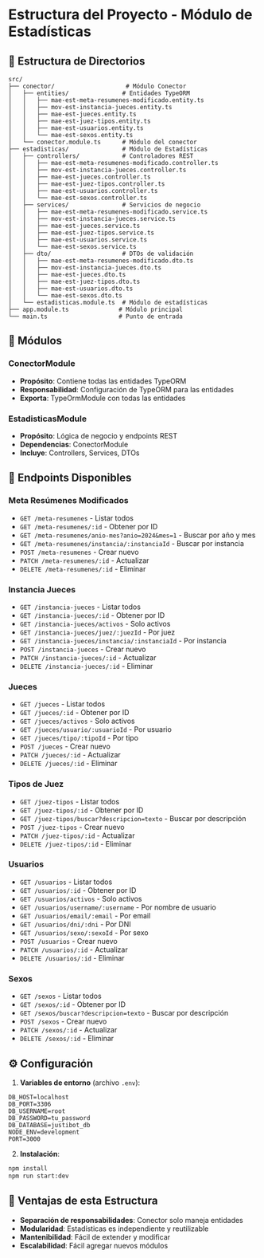 # Estructura del Proyecto - Módulo de Estadísticas

## 📁 Estructura de Directorios

```
src/
├── conector/                    # Módulo Conector
│   ├── entities/               # Entidades TypeORM
│   │   ├── mae-est-meta-resumenes-modificado.entity.ts
│   │   ├── mov-est-instancia-jueces.entity.ts
│   │   ├── mae-est-jueces.entity.ts
│   │   ├── mae-est-juez-tipos.entity.ts
│   │   ├── mae-est-usuarios.entity.ts
│   │   └── mae-est-sexos.entity.ts
│   └── conector.module.ts      # Módulo del conector
├── estadisticas/               # Módulo de Estadísticas
│   ├── controllers/            # Controladores REST
│   │   ├── mae-est-meta-resumenes-modificado.controller.ts
│   │   ├── mov-est-instancia-jueces.controller.ts
│   │   ├── mae-est-jueces.controller.ts
│   │   ├── mae-est-juez-tipos.controller.ts
│   │   ├── mae-est-usuarios.controller.ts
│   │   └── mae-est-sexos.controller.ts
│   ├── services/               # Servicios de negocio
│   │   ├── mae-est-meta-resumenes-modificado.service.ts
│   │   ├── mov-est-instancia-jueces.service.ts
│   │   ├── mae-est-jueces.service.ts
│   │   ├── mae-est-juez-tipos.service.ts
│   │   ├── mae-est-usuarios.service.ts
│   │   └── mae-est-sexos.service.ts
│   ├── dto/                    # DTOs de validación
│   │   ├── mae-est-meta-resumenes-modificado.dto.ts
│   │   ├── mov-est-instancia-jueces.dto.ts
│   │   ├── mae-est-jueces.dto.ts
│   │   ├── mae-est-juez-tipos.dto.ts
│   │   ├── mae-est-usuarios.dto.ts
│   │   └── mae-est-sexos.dto.ts
│   └── estadisticas.module.ts  # Módulo de estadísticas
├── app.module.ts              # Módulo principal
└── main.ts                    # Punto de entrada
```

## 🔧 Módulos

### ConectorModule
- **Propósito**: Contiene todas las entidades TypeORM
- **Responsabilidad**: Configuración de TypeORM para las entidades
- **Exporta**: TypeOrmModule con todas las entidades

### EstadisticasModule
- **Propósito**: Lógica de negocio y endpoints REST
- **Dependencias**: ConectorModule
- **Incluye**: Controllers, Services, DTOs

## 🚀 Endpoints Disponibles

### Meta Resúmenes Modificados
- `GET /meta-resumenes` - Listar todos
- `GET /meta-resumenes/:id` - Obtener por ID
- `GET /meta-resumenes/anio-mes?anio=2024&mes=1` - Buscar por año y mes
- `GET /meta-resumenes/instancia/:instanciaId` - Buscar por instancia
- `POST /meta-resumenes` - Crear nuevo
- `PATCH /meta-resumenes/:id` - Actualizar
- `DELETE /meta-resumenes/:id` - Eliminar

### Instancia Jueces
- `GET /instancia-jueces` - Listar todos
- `GET /instancia-jueces/:id` - Obtener por ID
- `GET /instancia-jueces/activos` - Solo activos
- `GET /instancia-jueces/juez/:juezId` - Por juez
- `GET /instancia-jueces/instancia/:instanciaId` - Por instancia
- `POST /instancia-jueces` - Crear nuevo
- `PATCH /instancia-jueces/:id` - Actualizar
- `DELETE /instancia-jueces/:id` - Eliminar

### Jueces
- `GET /jueces` - Listar todos
- `GET /jueces/:id` - Obtener por ID
- `GET /jueces/activos` - Solo activos
- `GET /jueces/usuario/:usuarioId` - Por usuario
- `GET /jueces/tipo/:tipoId` - Por tipo
- `POST /jueces` - Crear nuevo
- `PATCH /jueces/:id` - Actualizar
- `DELETE /jueces/:id` - Eliminar

### Tipos de Juez
- `GET /juez-tipos` - Listar todos
- `GET /juez-tipos/:id` - Obtener por ID
- `GET /juez-tipos/buscar?descripcion=texto` - Buscar por descripción
- `POST /juez-tipos` - Crear nuevo
- `PATCH /juez-tipos/:id` - Actualizar
- `DELETE /juez-tipos/:id` - Eliminar

### Usuarios
- `GET /usuarios` - Listar todos
- `GET /usuarios/:id` - Obtener por ID
- `GET /usuarios/activos` - Solo activos
- `GET /usuarios/username/:username` - Por nombre de usuario
- `GET /usuarios/email/:email` - Por email
- `GET /usuarios/dni/:dni` - Por DNI
- `GET /usuarios/sexo/:sexoId` - Por sexo
- `POST /usuarios` - Crear nuevo
- `PATCH /usuarios/:id` - Actualizar
- `DELETE /usuarios/:id` - Eliminar

### Sexos
- `GET /sexos` - Listar todos
- `GET /sexos/:id` - Obtener por ID
- `GET /sexos/buscar?descripcion=texto` - Buscar por descripción
- `POST /sexos` - Crear nuevo
- `PATCH /sexos/:id` - Actualizar
- `DELETE /sexos/:id` - Eliminar

## ⚙️ Configuración

1. **Variables de entorno** (archivo `.env`):
```env
DB_HOST=localhost
DB_PORT=3306
DB_USERNAME=root
DB_PASSWORD=tu_password
DB_DATABASE=justibot_db
NODE_ENV=development
PORT=3000
```

2. **Instalación**:
```bash
npm install
npm run start:dev
```

## 🎯 Ventajas de esta Estructura

- **Separación de responsabilidades**: Conector solo maneja entidades
- **Modularidad**: Estadísticas es independiente y reutilizable
- **Mantenibilidad**: Fácil de extender y modificar
- **Escalabilidad**: Fácil agregar nuevos módulos
